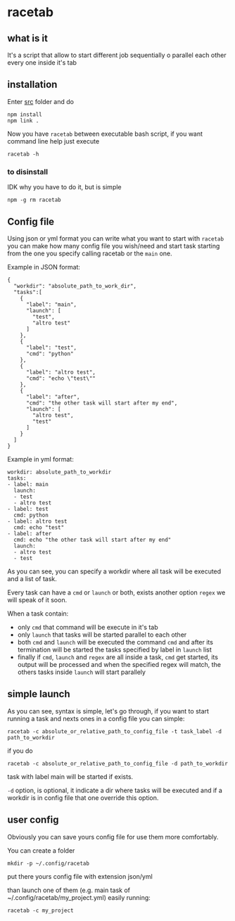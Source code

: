 # racetab

## what is it
It's a script that allow to start different job sequentially o parallel each other every one inside it's tab

## installation
Enter [src](/src/) folder and do
```
npm install
npm link .
```

Now you have ```racetab``` between executable bash script, if you want command line help just execute 
```
racetab -h
```

### to disinstall
IDK why you have to do it, but is simple
```
npm -g rm racetab
```

## Config file
Using json or yml format you can write what you want to start with ```racetab``` you can make how many config file you wish/need and start task starting from the one you specify calling racetab or the ```main``` one.

Example in JSON format:

```
{
  "workdir": "absolute_path_to_work_dir",
  "tasks":[
    {
      "label": "main",
      "launch": [
        "test",
        "altro test"
      ]
    },
    {
      "label": "test",
      "cmd": "python"
    },
    {
      "label": "altro test",
      "cmd": "echo \"test\""
    },
    {
      "label": "after",
      "cmd": "the other task will start after my end",
      "launch": [
        "altro test",
        "test"
      ]
    }
  ]
}
```
Example in yml format:
```
workdir: absolute_path_to_workdir
tasks:
- label: main
  launch:
  - test
  - altro test
- label: test
  cmd: python
- label: altro test
  cmd: echo "test"
- label: after
  cmd: echo "the other task will start after my end"
  launch:
  - altro test
  - test
```
As you can see, you can specify a workdir where all task will be executed and a list of task.

Every task can have a ```cmd``` or ```launch``` or both, exists another option ```regex``` we will speak of it soon.

When a task contain:
- only ```cmd``` that command will be execute in it's tab
- only ```launch``` that tasks will be started parallel to each other
- both ```cmd``` and ```launch``` will be executed the command ```cmd``` and after its termination will be started the tasks specified by label in ```launch``` list
- finally if ```cmd```, ```launch``` and ```regex``` are all inside a task, ```cmd``` get started, its output will be processed and when the specified regex will match, the others tasks inside ```launch``` will start parallely

## simple launch
As you can see, syntax is simple, let's go through, if you want to start running a task and nexts ones in a config file you can simple:
```
racetab -c absolute_or_relative_path_to_config_file -t task_label -d path_to_workdir
``` 
if you do
```
racetab -c absolute_or_relative_path_to_config_file -d path_to_workdir
```
task with label main will be started if exists.

```-d``` option, is optional, it indicate a dir where tasks will be executed and if a workdir is in config file that one override this option.

## user config
Obviously you can save yours config file for use them more comfortably.

You can create a folder
```
mkdir -p ~/.config/racetab
```

put there yours config file with extension json/yml

than launch one of them 
(e.g. main task of ~/.config/racetab/my_project.yml) easily running:
```
racetab -c my_project
```
